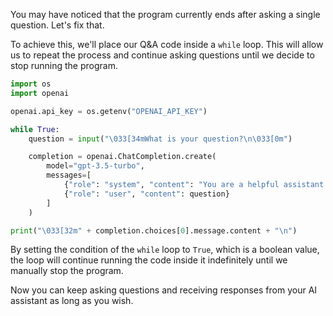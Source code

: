 You may have noticed that the program currently ends after asking a single question. Let's fix that.

To achieve this, we'll place our Q&A code inside a `while` loop. This will allow us to repeat the process and continue asking questions until we decide to stop running the program.

```python
import os
import openai

openai.api_key = os.getenv("OPENAI_API_KEY")

while True:
    question = input("\033[34mWhat is your question?\n\033[0m")

    completion = openai.ChatCompletion.create(
        model="gpt-3.5-turbo",
        messages=[
            {"role": "system", "content": "You are a helpful assistant. Answer the given question."},
            {"role": "user", "content": question}
        ]
    )

print("\033[32m" + completion.choices[0].message.content + "\n")
```
By setting the condition of the `while` loop to `True`, which is a boolean value, the loop will continue running the code inside it indefinitely until we manually stop the program.

Now you can keep asking questions and receiving responses from your AI assistant as long as you wish.
